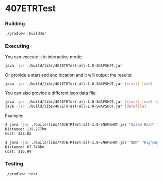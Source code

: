 # 407ETRTest


### Building
```bash
./gradlew :buildJar
```

### Executing
You can execute it in interactive mode:
```bash
java -jar ./build/libs/407ETRTest-all-1.0-SNAPSHOT.jar
```

Or provide a start and end location and it will output the results:
```bash
java -jar ./build/libs/407ETRTest-all-1.0-SNAPSHOT.jar [start] [end]
```

You can also provide a different json data file:
```bash
java -jar ./build/libs/407ETRTest-all-1.0-SNAPSHOT.jar [start] [end] [datafile]
java -jar ./build/libs/407ETRTest-all-1.0-SNAPSHOT.jar [datafile]
```

 Example:
 ```bash
$ java -jar ./build/libs/407ETRTest-all-1.0-SNAPSHOT.jar "Salem Road" "QEW"
Distance: 115.277km
Cost: $28.82

$ java -jar ./build/libs/407ETRTest-all-1.0-SNAPSHOT.jar "QEW" "Highway 400"
Distance: 67.748km
Cost: $16.94
```

### Testing
```bash
./gradlew :test
```
